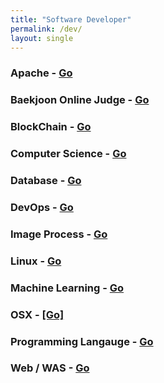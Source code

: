 ```yaml
---
title: "Software Developer"
permalink: /dev/
layout: single
---
```


### Apache - [Go](/apache)

### Baekjoon Online Judge - [Go](/boj)

### BlockChain - [Go](/blockchain)

### Computer Science - [Go](/cs)

### Database - [Go](/database)

### DevOps - [Go](/devops)

### Image Process - [Go](/imageprocess)

### Linux - [Go](/linux)

### Machine Learning - [Go](/machinelearning)

### OSX - <a href="/osx">[Go]</a></h3>

### Programming Langauge - [Go](/programming)

### Web / WAS - [Go](/web)
